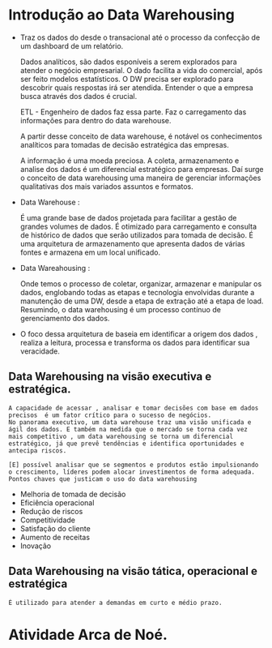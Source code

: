 # Introdução ao Data Warehousing 

* Traz os dados do desde o transacional até o processo da confecção de um dashboard de um relatório.

    Dados analíticos, são dados esponíveis a serem explorados para atender o negócio empresarial. O dado facilita a vida do comercial, após ser feito modelos estatísticos.
    O DW precisa ser explorado para descobrir quais respostas irá ser atendida. Entender o que a empresa busca através dos dados é crucial.

    ETL - Engenheiro de dados faz essa parte. Faz o carregamento das informações para dentro do data warehouse.

    A partir desse conceito de data warehouse, é notável os conhecimentos analíticos para tomadas de decisão estratégica das empresas.

    A informação é uma moeda preciosa. A coleta, armazenamento e analise dos dados é um diferencial estratégico para empresas. Daí surge o conceito de data warehousing uma maneira de gerenciar informações qualitativas dos mais variados assuntos e formatos.


* Data Warehouse :

    É uma grande base de dados projetada para facilitar a gestão de grandes volumes de dados. É otimizado para carregamento e consulta de histórico de dados que serão utilizados para tomada de decisão. É uma arquitetura de armazenamento que apresenta dados de várias fontes e armazena em um local unificado.

* Data Wareahousing :

    Onde temos o processo de coletar, organizar, armazenar e manipular os dados, englobando todas as etapas e tecnologia envolvidas durante a manutenção de uma DW, desde a etapa de extração até a etapa de load. Resumindo, o data warehousing é um processo contínuo de gerenciamento dos dados.

*    O foco dessa arquitetura de baseia em identificar a origem dos dados , realiza a leitura, processa e transforma os dados para identificar sua veracidade.  

## Data Warehousing na visão executiva e estratégica.

    A capacidade de acessar , analisar e tomar decisões com base em dados precisos  é um fator crítico para o sucesso de negócios.  
    No panorama executivo, um data warehouse traz uma visão unificada e ágil dos dados. E também na medida que o mercado se torna cada vez mais competitivo , um data warehousing se torna um diferencial estratégico, já que prevê tendências e identifica oportunidades e antecipa riscos.

    [E] possível analisar que se segmentos e produtos estão impulsionando o crescimento, líderes podem alocar investimentos de forma adequada. Pontos chaves que justicam o uso do data warehousing

*   Melhoria de tomada de decisão 
*   Eficiência operacional
*   Redução de riscos
*   Competitividade
*   Satisfação do cliente
*   Aumento de receitas
*   Inovação

## Data Warehousing na visão tática, operacional  e estratégica

    É utilizado para atender a demandas em curto e médio prazo. 

# Atividade Arca de Noé.










        